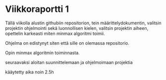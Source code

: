 # Viikkoraportti 1

Tällä viikolla alustin githubiin repositorion, tein määrittelydokumentin, valitsin projektin ohjelmointi sekä luonnollisen kielen, 
valitsin projektin aiheen, opettelin karkeasti miten minmax algoritmi toimii.

Ohjelma on edistynyt siten että sille on olemassa repositorio.

Opin minmax algoritmin toiminnasta.

seuraavaksi aloitan suunnittelemaan ja ohjelmoimaan projektia


kääytetty aika noin 2.5h
